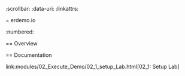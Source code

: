 :scrollbar:
:data-uri:
:linkattrs:

= erdemo.io

:numbered:

== Overview

== Documentation

link:modules/02_Execute_Demo/02_1_setup_Lab.html[02_1: Setup Lab]

